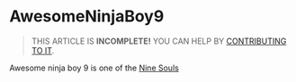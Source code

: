 # AwesomeNinjaBoy9
> THIS ARTICLE IS **INCOMPLETE!** YOU CAN HELP BY [CONTRIBUTING TO IT](meta/contributing).

Awesome ninja boy 9 is one of the [Nine Souls](nine-souls)